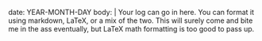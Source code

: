 date: YEAR-MONTH-DAY
body: |
 Your log can go in here.  You can format it using markdown, LaTeX, or a mix of the two.  This will surely
 come and bite me in the ass eventually, but LaTeX math formatting is too good to pass up.
